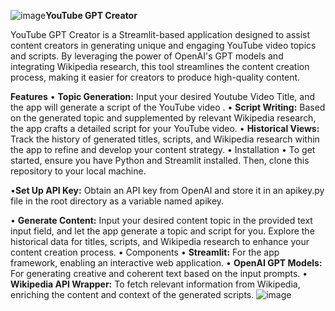 ![image](https://github.com/yunusajib/LLM-Project/assets/95318976/bf6cb4d9-3b52-426e-bebe-3adf89f4f0ac)**YouTube GPT Creator**

 YouTube GPT Creator is a Streamlit-based application designed to assist content creators in generating unique and engaging YouTube video topics and scripts. By leveraging the power of OpenAI's GPT models and integrating Wikipedia research, this tool streamlines the content creation process, making it easier for creators to produce high-quality content.

**Features**
  •	**Topic Generation:** Input your desired Youtube Video Title, and the app will generate a script of the YouTube video .
  •	**Script Writing:** Based on the generated topic and supplemented by relevant Wikipedia research, the app crafts a detailed script for your YouTube video.
  •	**Historical Views:** Track the history of generated titles, scripts, and Wikipedia research within the app to refine and develop your content strategy.
  •	Installation
  •	To get started, ensure you have Python and Streamlit installed. Then, clone this repository to your local machine.
  
  •**Set Up API Key:** Obtain an API key from OpenAI and store it in an apikey.py file in the root directory as a variable named apikey.
  
  •	**Generate Content:** Input your desired content topic in the provided text input field, and let the app generate a topic and script for you. Explore the historical data for titles, scripts, and Wikipedia research to enhance your content creation process.
  •	Components
  •	**Streamlit:** For the app framework, enabling an interactive web application.
  •	**OpenAI GPT Models:** For generating creative and coherent text based on the input prompts.
  •	**Wikipedia API Wrapper:** To fetch relevant information from Wikipedia, enriching the content and context of the generated scripts.
![image](https://github.com/yunusajib/LLM-Project/assets/95318976/80da31d5-0d7a-43d6-ad38-a36c36297ae2)
